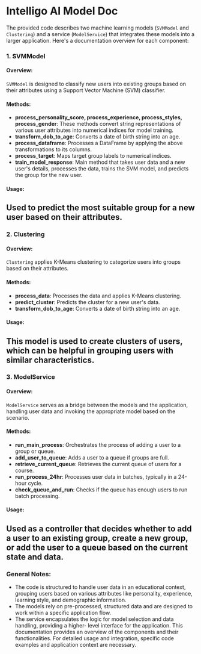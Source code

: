 # Intelligo AI Model Doc

The provided code describes two machine learning models (`SVMModel` and `Clustering`) and
a service (`ModelService`) that integrates these models into a larger application. Here&#39;s a
documentation overview for each component:
### 1. SVMModel
#### Overview:
`SVMModel` is designed to classify new users into existing groups based on their attributes
using a Support Vector Machine (SVM) classifier.
#### Methods:
- **process_personality_score, process_experience, process_styles, process_gender**: These
methods convert string representations of various user attributes into numerical indices for
model training.
- **transform_dob_to_age**: Converts a date of birth string into an age.
- **process_dataframe**: Processes a DataFrame by applying the above transformations to its
columns.
- **process_target**: Maps target group labels to numerical indices.
- **train_model_response**: Main method that takes user data and a new user&#39;s details,
processes the data, trains the SVM model, and predicts the group for the new user.
#### Usage:
Used to predict the most suitable group for a new user based on their attributes.
---
### 2. Clustering
#### Overview:
`Clustering` applies K-Means clustering to categorize users into groups based on their
attributes.
#### Methods:
- **process_data**: Processes the data and applies K-Means clustering.
- **predict_cluster**: Predicts the cluster for a new user&#39;s data.
- **transform_dob_to_age**: Converts a date of birth string into an age.
#### Usage:
This model is used to create clusters of users, which can be helpful in grouping users with
similar characteristics.
---

### 3. ModelService
#### Overview:
`ModelService` serves as a bridge between the models and the application, handling user data
and invoking the appropriate model based on the scenario.
#### Methods:
- **run_main_process**: Orchestrates the process of adding a user to a group or queue.
- **add_user_to_queue**: Adds a user to a queue if groups are full.
- **retrieve_current_queue**: Retrieves the current queue of users for a course.
- **run_process_24hr**: Processes user data in batches, typically in a 24-hour cycle.
- **check_queue_and_run**: Checks if the queue has enough users to run batch processing.
#### Usage:
Used as a controller that decides whether to add a user to an existing group, create a new
group, or add the user to a queue based on the current state and data.
---
### General Notes:
- The code is structured to handle user data in an educational context, grouping users based on
various attributes like personality, experience, learning style, and demographic information.
- The models rely on pre-processed, structured data and are designed to work within a specific
application flow.
- The service encapsulates the logic for model selection and data handling, providing a higher-
level interface for the application.
This documentation provides an overview of the components and their functionalities. For
detailed usage and integration, specific code examples and application context are necessary.
